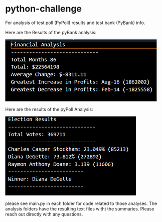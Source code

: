 # python-challenge
For analysis of test poll (PyPoll) results and test bank (PyBank) info. 


Here are the Results of the pyBank analysis:



![Alt text](image.png)

Here are the results of the pyPoll Analysis:




![Alt text](image-1.png)

please see main.py in each folder for code related to those analyses.
The analysis folders have the resulting text files witht the summaries.
Please reach out directly with any questions.
